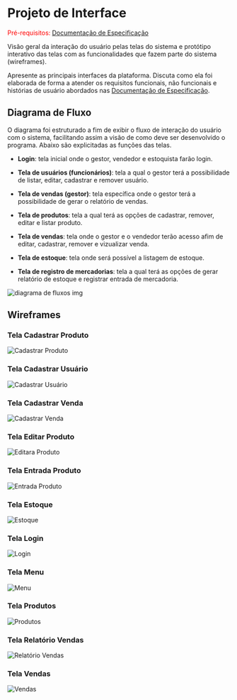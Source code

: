 
# Projeto de Interface

<span style="color:red">Pré-requisitos: <a href="2-Especificação do Projeto.md"> Documentação de Especificação</a></span>

Visão geral da interação do usuário pelas telas do sistema e protótipo interativo das telas com as funcionalidades que fazem parte do sistema (wireframes).

 Apresente as principais interfaces da plataforma. Discuta como ela foi elaborada de forma a atender os requisitos funcionais, não funcionais e histórias de usuário abordados nas <a href="2-Especificação do Projeto.md"> Documentação de Especificação</a>.

## Diagrama de Fluxo

O diagrama foi estruturado a fim de exibir o fluxo de interação do usuário com o sistema, facilitando assim a visão de como deve ser desenvolvido o programa. Abaixo são explicitadas as funções das telas.

- **Login**: tela inicial onde o gestor, vendedor e estoquista farão login.

- **Tela de usuários (funcionários)**: tela a qual o gestor terá a possibilidade de listar, editar, cadastrar e remover usuário.

- **Tela de vendas (gestor)**: tela específica onde o gestor terá a possibilidade de gerar o relatório de vendas.

- **Tela de produtos**: tela a qual terá as opções de cadastrar, remover, editar e listar produto.

- **Tela de vendas**: tela onde o gestor e o vendedor terão acesso afim de editar, cadastrar, remover e vizualizar venda.

- **Tela de estoque**: tela onde será possível a listagem de estoque. 

- **Tela de registro de mercadorias**: tela a qual terá as opções de gerar relatório de estoque e registrar entrada de mercadoria.

![diagrama de fluxos img](https://user-images.githubusercontent.com/115049867/229373034-cebc791a-f641-4e05-81ee-7d5552e43343.jpg)

## Wireframes

### Tela Cadastrar Produto

![Cadastrar Produto](img/telas/tela_cadastrar_produto.png)

### Tela Cadastrar Usuário

![Cadastrar Usuário](img/telas/tela_cadastrar_usuario.png)

### Tela Cadastrar Venda

![Cadastrar Venda](img/telas/tela_cadastrar_venda.png)

### Tela Editar Produto

![Editara Produto](img/telas/tela_editar_produto.png)

### Tela Entrada Produto

![Entrada Produto](img/telas/tela_entrada_produto.png)

### Tela Estoque

![Estoque](img/telas/tela_estoque.png)

### Tela Login

![Login](img/telas/tela_login.png)

### Tela Menu

![Menu](img/telas/tela_menu.png)

### Tela Produtos

![Produtos](img/telas/tela_produtos.png)

### Tela Relatório Vendas

![Relatório Vendas](img/telas/tela_relatorio_vendas.png)

### Tela Vendas

![Vendas](img/telas/tela_vendas.png)
